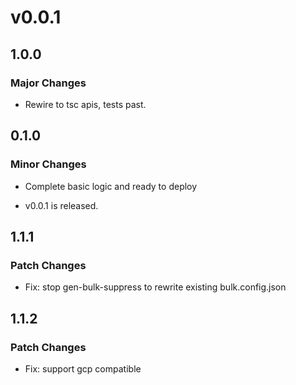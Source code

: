 # v0.0.1

## 1.0.0

### Major Changes

- Rewire to tsc apis, tests past.

## 0.1.0

### Minor Changes

- Complete basic logic and ready to deploy

- v0.0.1 is released.

## 1.1.1

### Patch Changes

- Fix: stop gen-bulk-suppress to rewrite existing bulk.config.json

## 1.1.2

### Patch Changes

- Fix: support gcp compatible
